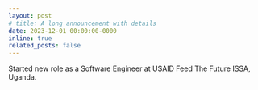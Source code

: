 ```yaml
---
layout: post
# title: A long announcement with details
date: 2023-12-01 00:00:00-0000
inline: true
related_posts: false
---
```


Started new role as a Software Engineer at USAID Feed The Future ISSA, Uganda.